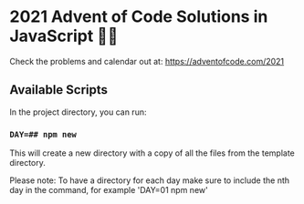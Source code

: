# 2021 Advent of Code Solutions in JavaScript 🎅🏾

Check the problems and calendar out at: <https://adventofcode.com/2021>

## Available Scripts

In the project directory, you can run:

### `DAY=## npm new`

This will create a new directory with a copy of all the files from the template directory.

Please note: To have a directory for each day make sure to include the nth day in the command, for example 'DAY=01 npm new'
